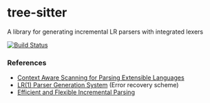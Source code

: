 tree-sitter
===========

A library for generating incremental LR parsers with integrated lexers

[![Build Status](https://travis-ci.org/maxbrunsfeld/tree-sitter.png?branch=master)](https://travis-ci.org/maxbrunsfeld/tree-sitter)

### References

- [Context Aware Scanning for Parsing Extensible Languages](http://www.umsec.umn.edu/publications/Context-Aware-Scanning-Parsing-Extensible)
- [LR(1) Parser Generation System](http://arxiv.org/pdf/1010.1234.pdf)  (Error recovery scheme)
- [Efficient and Flexible Incremental Parsing](http://harmonia.cs.berkeley.edu/papers/twagner-parsing.ps.gz)
